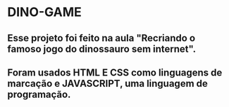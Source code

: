 # DINO-GAME
## Esse projeto foi feito na aula "Recriando o famoso jogo do dinossauro sem internet".
## Foram usados HTML E CSS como linguagens de marcação e JAVASCRIPT, uma linguagem de programação.
